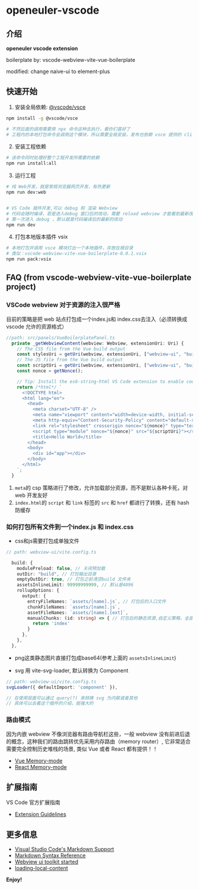 # openeuler-vscode

## 介绍
**openeuler vscode extension**

boilerplate by: vscode-webview-vite-vue-boilerplate

modified: change naive-ui to element-plus

## 快速开始

1. 安装全局依赖: [@vscode/vsce](https://www.npmjs.com/package/@vscode/vsce)

```bash
npm install -g @vscode/vsce

# 不然后面的调用需要用 npx 命令这种去执行，看你们喜好了
# 工程内的本地打包命令会调用这个模块，所以需要全局安装，发布也依赖 vsce 提供的 cli 去做的

```

2. 安装工程依赖

```bash
# 该命令同时处理好整个工程开发所需要的依赖
npm run install:all
```

3. 运行工程

```bash
# 纯 Web开发，就是常规浏览器网页开发，有热更新
npm run dev:web


# VS Code 插件开发,可以 debug 和 渲染 Webview
# 代码会随时编译，若是进入debug 窗口后的改动，需要 reload webview 才能看到最新改动
# 第一次进入 debug ，默认就是代码编译后的最新的改动
npm run dev

```

4. 打包本地版本插件 vsix

```bash
# 本地打包并调用 vsce 模块打出一个本地插件，存放在根目录
# 类似：vscode-webview-vite-vue-boilerplate-0.0.1.vsix
npm run pack:vsix
```
## FAQ (from vscode-webview-vite-vue-boilerplate project)

### VSCode webview 对于资源的注入很严格

目前的策略是把 web 站点打包成一个index.js和 index.css去注入（必须转换成 vscode 允许的资源格式）

```typescript
//path: src/panels/VueBoilerplatePanel.ts
  private _getWebviewContent(webview: Webview, extensionUri: Uri) {
    // The CSS file from the Vue build output
    const stylesUri = getUri(webview, extensionUri, ["webview-ui", "build", "assets", "index.css"]);
    // The JS file from the Vue build output
    const scriptUri = getUri(webview, extensionUri, ["webview-ui", "build", "assets", "index.js"]);
    const nonce = getNonce();

    // Tip: Install the es6-string-html VS Code extension to enable code highlighting below
    return /*html*/ `
      <!DOCTYPE html>
      <html lang="en">
        <head>
          <meta charset="UTF-8" />
          <meta name="viewport" content="width=device-width, initial-scale=1.0" />
          <meta http-equiv="Content-Security-Policy" content="default-src 'none';connect-src https:; style-src ${webview.cspSource} 'unsafe-inline'; img-src ${webview.cspSource} https: data:; script-src 'nonce-${nonce}';">
          <link rel="stylesheet" crossorigin nonce="${nonce}" type="text/css" href="${stylesUri}">
          <script type="module" nonce="${nonce}" src="${scriptUri}"></script>
          <title>Hello World</title>
        </head>
        <body>
          <div id="app"></div>
        </body>
      </html>
    `;
  }

```

1. `meta`的 csp 策略进行了修改，允许加载部分资源，而不是默认各种卡死，对 web 开发友好
2. `index.html`的 `script` 和 `link` 标签的 `src` 和 `href` 都进行了转换，还有 hash 防缓存

### 如何打包所有文件到一个index.js 和 index.css

- css和js需要打包成单独文件

```typescript
// path: webview-ui/vite.config.ts

  build: {
    modulePreload: false, // 关闭预加载
    outDir: "build", // 打包输出目录
    emptyOutDir: true, // 打包之前清空build 文件夹
    assetsInlineLimit: 99999999999, // 默认是4096
    rollupOptions: {
      output: {
        entryFileNames: `assets/[name].js`, // 打包后的入口文件
        chunkFileNames: `assets/[name].js`,
        assetFileNames: `assets/[name].[ext]`,
        manualChunks: (id: string) => { // 打包后的静态资源,自定义策略，全部合并到 index
          return 'index'
        }
      },
    },
  },

```

- png这类静态图片直接打包成base64(参考上面的 `assetsInlineLimit`)

- svg 用 vite-svg-loader, 默认转换为 Component

```typescript
// path: webview-ui/vite.config.ts
svgLoader({ defaultImport: 'component' }),

// 在使用层面可以通过 query(?) 来转换 svg 为内联或者其他
// 具体可以去看这个插件的介绍，挺强大的

```

### 路由模式

因为内嵌 webview 不像浏览器有路由导航栏这些，一般 webview 没有前进后退的概念，这种我们的路由跳转优先采用内存路由（memory router）, 它非常适合需要完全控制历史堆栈的场景, 类似 Vue 或者 React 都有提供！！

- [Vue Memory-mode](https://router.vuejs.org/guide/essentials/history-mode#Memory-mode)
- [React Memory-mode](https://reactrouter.com/en/main/router-components/memory-router)

## 扩展指南

VS Code 官方扩展指南

- [Extension Guidelines](https://code.visualstudio.com/api/references/extension-guidelines)

## 更多信息

- [Visual Studio Code's Markdown Support](http://code.visualstudio.com/docs/languages/markdown)
- [Markdown Syntax Reference](https://help.github.com/articles/markdown-basics/)
- [Webview ui toolkit started](https://github.com/microsoft/vscode-webview-ui-toolkit/blob/main/docs/getting-started.md)
- [loading-local-content](https://code.visualstudio.com/api/extension-guides/webview#loading-local-content)

**Enjoy!**
